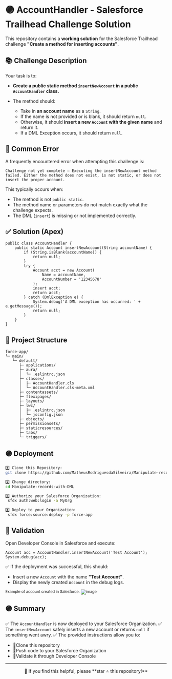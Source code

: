 # 🟣 AccountHandler - Salesforce Trailhead Challenge Solution

This repository contains a **working solution** for the Salesforce Trailhead challenge **"Create a method for inserting accounts"**.

## 📚 Challenge Description

Your task is to:

* **Create a public static method `insertNewAccount` in a public `AccountHandler` class.**
* The method should:

  * Take in **an account name** as a `String`.
  * If the name is not provided or is blank, it should return `null`.
  * Otherwise, it should **insert a new `Account` with the given name** and return it.
  * If a DML Exception occurs, it should return `null`.

## 🔴 Common Error

A frequently encountered error when attempting this challenge is:

```
Challenge not yet complete — Executing the insertNewAccount method failed. Either the method does not exist, is not static, or does not insert the proper account.
```

This typically occurs when:

* The method is not `public static`.
* The method name or parameters do not match exactly what the challenge expects.
* The DML (`insert`) is missing or not implemented correctly.

## ✅ Solution (Apex)

```apex
public class AccountHandler {
    public static Account insertNewAccount(String accountName) {
        if (String.isBlank(accountName)) {
            return null;
        }
        try {
            Account acct = new Account(
                Name = accountName,
                AccountNumber = '12345678'
            );
            insert acct;
            return acct;
        } catch (DmlException e) {
            System.debug('A DML exception has occurred: ' + e.getMessage()); 
            return null;
        }
    }
}
```

## 📁 Project Structure

```
force-app/
└─ main/
   └─ default/
      ├─ applications/
      ├─ aura/
      │  └─ .eslintrc.json
      ├─ classes/
      │  ├─ AccountHandler.cls
      │  └─ AccountHandler.cls-meta.xml
      ├─ contentassets/
      ├─ flexipages/
      ├─ layouts/
      ├─ lwc/
      │  ├─ .eslintrc.json
      │  └─ jsconfig.json
      ├─ objects/
      ├─ permissionsets/
      ├─ staticresources/
      ├─ tabs/
      └─ triggers/

```

## 🟣 Deployment

```bash
1️⃣ Clone this Repository:
git clone https://github.com/MatheusRodriguesdaSilveira/Manipulate-records-with-DML

2️⃣ Change directory:
cd Manipulate-records-with-DML

3️⃣ Authorize your Salesforce Organization:
 sfdx auth:web:login -a MyOrg

4️⃣ Deploy to your Organization:
 sfdx force:source:deploy -p force-app
```

## 🔹 Validation

Open Developer Console in Salesforce and execute:

```apex
Account acc = AccountHandler.insertNewAccount('Test Account'); 
System.debug(acc);
```

✅ If the deployment was successful, this should:

* Insert a new `Account` with the name **"Test Account"**.
* Display the newly created `Account` in the debug logs.

<sub>Example of account created in Salesforce.
![image](https://github.com/user-attachments/assets/786770f1-7814-453d-9262-3bf7a99f92c0)

</sub>

## 🟣 Summary

✅ The `AccountHandler` is now deployed to your Salesforce Organization.
✅ The `insertNewAccount` safely inserts a new account or returns `null` if something went awry.
✅ The provided instructions allow you to:

* 🔹Clone this repository
* 🔹Push code to your Salesforce Organization
* 🔹Validate it through Developer Console

--- 
<p align="center">
🚀 If you find this helpful, please **star ⭐ this repository!**
</p>
